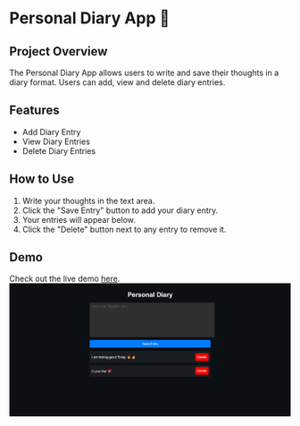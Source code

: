 # Personal Diary App 📖

## Project Overview

The Personal Diary App allows users to write and save their thoughts in a diary format. Users can add, view and delete diary entries. 

## Features

- Add Diary Entry
- View Diary Entries
- Delete Diary Entries

## How to Use

1. Write your thoughts in the text area.
2. Click the "Save Entry" button to add your diary entry.
3. Your entries will appear below.
4. Click the "Delete" button next to any entry to remove it.

## Demo

Check out the live demo [here](https://30dayjs-vaibhavkatariya.vercel.app/Day-09).
![Demo](screenshot.png)
